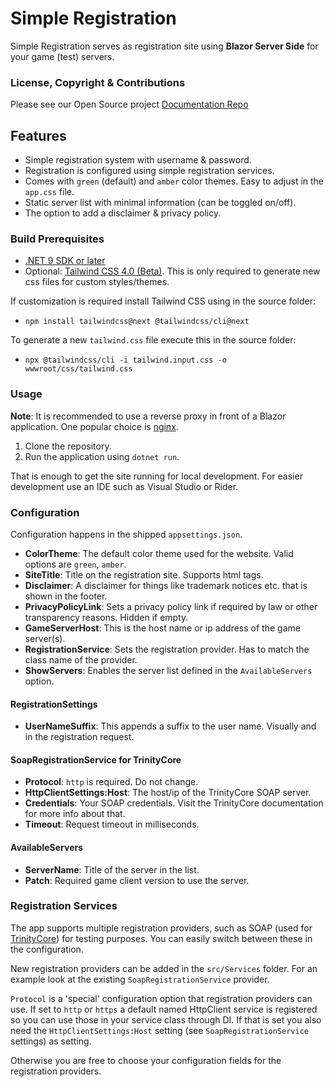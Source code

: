 # Simple Registration
Simple Registration serves as registration site using **Blazor Server Side** for your game (test) servers.

### License, Copyright & Contributions
Please see our Open Source project [Documentation Repo](https://github.com/Arctium/Documentation)

## Features
* Simple registration system with username & password.
* Registration is configured using simple registration services.
* Comes with `green` (default) and `amber` color themes. Easy to adjust in the `app.css` file.
* Static server list with minimal information (can be toggled on/off).
* The option to add a disclaimer & privacy policy.

### Build Prerequisites
* [.NET 9 SDK or later](https://dotnet.microsoft.com/download/dotnet/9.0)
* Optional: [Tailwind CSS 4.0 (Beta)](https://tailwindcss.com/docs/v4-beta). This is only required to generate new css files for custom styles/themes.

If customization is required install Tailwind CSS using in the source folder:
* `npm install tailwindcss@next @tailwindcss/cli@next`

To generate a new `tailwind.css` file execute this in the source folder:
* `npx @tailwindcss/cli -i tailwind.input.css -o wwwroot/css/tailwind.css`

### Usage
**Note**: It is recommended to use a reverse proxy in front of a Blazor application. One popular choice is [nginx](https://nginx.org/).

1. Clone the repository.
2. Run the application using `dotnet run`.

That is enough to get the site running for local development. For easier development use an IDE such as Visual Studio or Rider.

### Configuration
Configuration happens in the shipped `appsettings.json`.

* **ColorTheme**: The default color theme used for the website. Valid options are `green`, `amber`.
* **SiteTitle**: Title on the registration site. Supports html tags.
* **Disclaimer**: A disclaimer for things like trademark notices etc. that is shown in the footer.
* **PrivacyPolicyLink**: Sets a privacy policy link if required by law or other transparency reasons. Hidden if empty.
* **GameServerHost**: This is the host name or ip address of the game server(s).
* **RegistrationService**: Sets the registration provider. Has to match the class name of the provider.
* **ShowServers**: Enables the server list defined in the `AvailableServers` option.

#### RegistrationSettings
* **UserNameSuffix**: This appends a suffix to the user name. Visually and in the registration request.

#### SoapRegistrationService for TrinityCore
* **Protocol**: `http` is required. Do not change.
* **HttpClientSettings:Host**: The host/ip of the TrinityCore SOAP server.
* **Credentials**: Your SOAP credentials. Visit the TrinityCore documentation for more info about that.
* **Timeout**: Request timeout in milliseconds.

#### AvailableServers
* **ServerName**: Title of the server in the list.
* **Patch**: Required game client version to use the server.

### Registration Services
The app supports multiple registration providers, such as SOAP (used for [TrinityCore](https://github.com/TrinityCore/TrinityCore)) for testing purposes. You can easily switch between these in the configuration.

New registration providers can be added in the `src/Services` folder. For an example look at the existing `SoapRegistrationService` provider.

`Protocol` is a 'special' configuration option that registration providers can use. If set to `http` or `https` a default named HttpClient service is registered so you can use those in your service class through DI. If that is set you also need the `HttpClientSettings:Host` setting (see `SoapRegistrationService` settings) as setting.

Otherwise you are free to choose your configuration fields for the registration providers.
